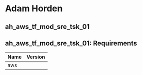 # Adam Horden

## ah_aws_tf_mod_sre_tsk_01

## ah_aws_tf_mod_sre_tsk_01: Requirements

| Name      | Version |
|-----------|---------|
| aws       |         |
